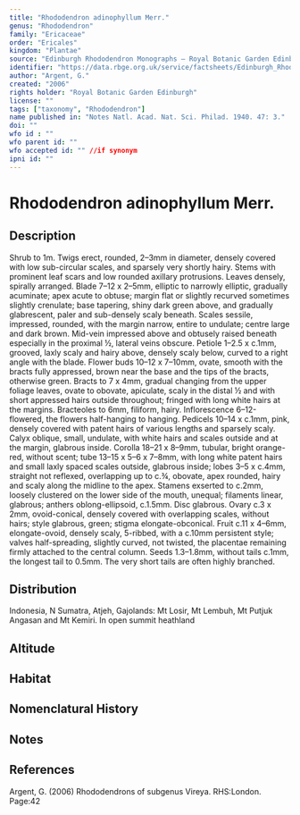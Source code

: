```yaml
---
title: "Rhododendron adinophyllum Merr."
genus: "Rhododendron"
family: "Ericaceae"
order: "Ericales"
kingdom: "Plantae"
source: "Edinburgh Rhododendron Monographs – Royal Botanic Garden Edinburgh"
identifier: "https://data.rbge.org.uk/service/factsheets/Edinburgh_Rhododendron_Monographs.xhtml"
author: "Argent, G."
created: "2006"
rights holder: "Royal Botanic Garden Edinburgh"
license: ""
tags: ["taxonomy", "Rhododendron"]
name published in: "Notes Natl. Acad. Nat. Sci. Philad. 1940. 47: 3."
doi: ""
wfo id : ""
wfo parent id: ""
wfo accepted id: "" //if synonym                      
ipni id: ""
---
```


                       

# Rhododendron adinophyllum Merr.

## Description
Shrub to 1m. Twigs erect, rounded, 2–3mm in diameter, densely covered with low sub-circular scales, and sparsely very shortly hairy. Stems with prominent leaf scars and low rounded axillary protrusions. Leaves densely, spirally arranged. Blade 7–12 x 2–5mm, elliptic to narrowly elliptic, gradually acuminate; apex acute to obtuse; margin flat or slightly recurved sometimes slightly crenulate; base tapering, shiny dark green above, and gradually glabrescent, paler and sub-densely scaly beneath. Scales sessile, impressed, rounded, with the margin narrow, entire to undulate; centre large and dark brown. Mid-vein impressed above and obtusely raised beneath especially in the proximal ½, lateral veins obscure. Petiole 1–2.5 x c.1mm, grooved, laxly scaly and hairy above, densely scaly below, curved to a right angle with the blade. Flower buds 10–12 x 7–10mm, ovate, smooth with the bracts fully appressed, brown near the base and the tips of the bracts, otherwise green. Bracts to 7 x 4mm, gradual changing from the upper foliage leaves, ovate to obovate, apiculate, scaly in the distal ½ and with short appressed hairs outside throughout; fringed with long white hairs at the margins. Bracteoles to 6mm, filiform, hairy. Inflorescence 6–12-flowered, the flowers half-hanging to hanging. Pedicels 10–14 x c.1mm, pink, densely covered with patent hairs of various lengths and sparsely scaly. Calyx oblique, small, undulate, with white hairs and scales outside and at the margin, glabrous inside. Corolla 18–21 x 8–9mm, tubular, bright orange-red, without scent; tube 13–15 x 5–6 x 7–8mm, with long white patent hairs and small laxly spaced scales outside, glabrous inside; lobes 3–5 x c.4mm, straight not reflexed, overlapping up to c.¾, obovate, apex rounded, hairy and scaly along the midline to the apex. Stamens exserted to c.2mm, loosely clustered on the lower side of the mouth, unequal; filaments linear, glabrous; anthers oblong-ellipsoid, c.1.5mm. Disc glabrous. Ovary c.3 x 2mm, ovoid-conical, densely covered with overlapping scales, without hairs; style glabrous, green; stigma elongate-obconical. Fruit c.11 x 4–6mm, elongate-ovoid, densely scaly, 5-ribbed, with a c.10mm persistent style; valves half-spreading, slightly curved, not twisted, the placentae remaining firmly attached to the central column. Seeds 1.3–1.8mm, without tails c.1mm, the longest tail to 0.5mm. The very short tails are often highly branched.

## Distribution
Indonesia, N Sumatra, Atjeh, Gajolands: Mt Losir, Mt Lembuh, Mt Putjuk Angasan and Mt Kemiri. In open summit heathland

## Altitude


## Habitat


## Nomenclatural History

                       
## Notes


## References

Argent, G. (2006) Rhododendrons of subgenus Vireya. RHS:London. Page:42
